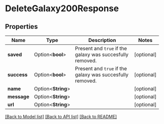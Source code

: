 # DeleteGalaxy200Response

## Properties

Name | Type | Description | Notes
------------ | ------------- | ------------- | -------------
**saved** | Option<**bool**> | Present and `true` if the galaxy was succesfully removed. | [optional]
**success** | Option<**bool**> | Present and `true` if the galaxy was succesfully removed. | [optional]
**name** | Option<**String**> |  | [optional]
**message** | Option<**String**> |  | [optional]
**url** | Option<**String**> |  | [optional]

[[Back to Model list]](../README.md#documentation-for-models) [[Back to API list]](../README.md#documentation-for-api-endpoints) [[Back to README]](../README.md)


